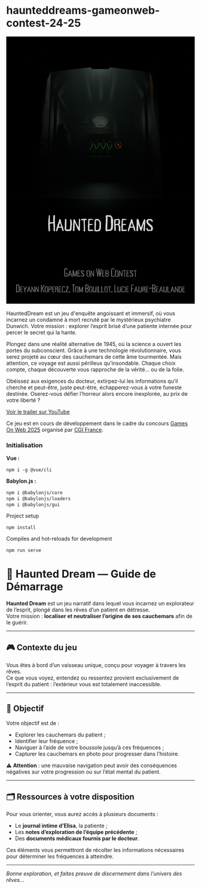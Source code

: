 # haunteddreams-gameonweb-contest-24-25
![Affiche du jeu](public/images/HauntedDreams.png)

HauntedDream est un jeu d'enquête angoissant et immersif, où vous incarnez un condamné à mort recruté par le mystérieux psychiatre Dunwich. Votre mission : explorer l’esprit brisé d’une patiente internée pour percer le secret qui la hante.

Plongez dans une réalité alternative de 1945, où la science a ouvert les portes du subconscient. Grâce à une technologie révolutionnaire, vous serez projeté au cœur des cauchemars de cette âme tourmentée. Mais attention, ce voyage est aussi périlleux qu’insondable. Chaque choix compte, chaque découverte vous rapproche de la vérité… ou de la folie.

Obéissez aux exigences du docteur, extirpez-lui les informations qu’il cherche et peut-être, juste peut-être, échapperez-vous à votre funeste destinée. Oserez-vous défier l’horreur alors encore inexplorée, au prix de votre liberté ?

[Voir le trailer sur YouTube](https://www.youtube.com/watch?v=PME4RAuYcyg)

Ce jeu est en cours de développement dans le cadre du concours [Games On Web 2025](https://www.cgi.com/france/fr-fr/event/games-on-web-2025) organisé par [CGI France](https://www.cgi.com/france/fr-fr). 



### Initialisation
**Vue :** 
```
npm i -g @vue/cli
```
**Babylon.js :**
```
npm i @babylonjs/core 
npm i @babylonjs/loaders
npm i @babylonjs/gui
```
Project setup
```
npm install
```
Compiles and hot-reloads for development
```
npm run serve
```


# 🧠 Haunted Dream — Guide de Démarrage

**Haunted Dream** est un jeu narratif dans lequel vous incarnez un explorateur de l’esprit, plongé dans les rêves d’un patient en détresse.  
Votre mission : **localiser et neutraliser l’origine de ses cauchemars** afin de le guérir.

---

## 🎮 Contexte du jeu

Vous êtes à bord d’un vaisseau unique, conçu pour voyager à travers les rêves.  
Ce que vous voyez, entendez ou ressentez provient exclusivement de l’esprit du patient : l’extérieur vous est totalement inaccessible.

---

## 🧩 Objectif

Votre objectif est de :
- Explorer les cauchemars du patient ;
- Identifier leur fréquence ;
- Naviguer à l’aide de votre boussole jusqu’à ces fréquences ;
- Capturer les cauchemars en photo pour progresser dans l’histoire.

⚠️ **Attention** : une mauvaise navigation peut avoir des conséquences négatives sur votre progression ou sur l’état mental du patient.

---

## 🗂️ Ressources à votre disposition

Pour vous orienter, vous aurez accès à plusieurs documents :
- Le **journal intime d’Elisa**, la patiente ;
- Les **notes d’exploration de l’équipe précédente** ;
- Des **documents médicaux fournis par le docteur**.

Ces éléments vous permettront de récolter les informations nécessaires pour déterminer les fréquences à atteindre.

---

*Bonne exploration, et faites preuve de discernement dans l’univers des rêves...*
